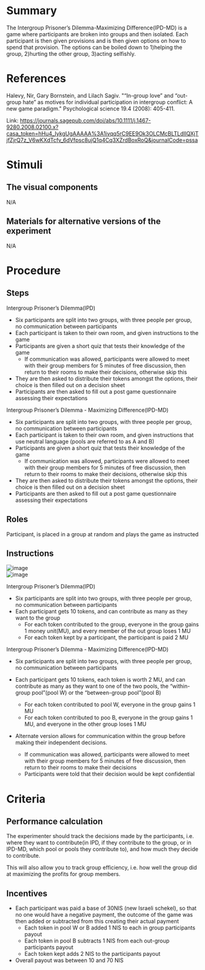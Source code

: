 # Summary
The Intergroup Prisoner’s Dilemma-Maximizing Difference(IPD-MD) is a game where participants are broken into groups and then isolated.  Each participant is then given provisions and is then given options on how to spend that provision. The options can be boiled down to 1)helping the group, 2)hurting the other group, 3)acting selfishly.

# References
Halevy, Nir, Gary Bornstein, and Lilach Sagiv. "“In-group love” and “out-group hate” as motives for individual participation in intergroup conflict: A new game paradigm." Psychological science 19.4 (2008): 405-411.

Link: https://journals.sagepub.com/doi/abs/10.1111/j.1467-9280.2008.02100.x?casa_token=hHu4_IykgUgAAAAA%3A1ivqq5rC9EE9Ok3OLCMcBLTLdIlQXjTjfZjrQ7z_V6wKXdTcfv_6dVfpsc8ujQ1q4Cq3XZrdBoxRoQ&journalCode=pssa

# Stimuli
## The visual components
N/A
## Materials for alternative versions of the experiment 
N/A

# Procedure
## Steps
Intergroup Prisoner’s Dilemma(IPD)
- Six participants are split into two groups, with three people per group, no communication between participants
- Each participant is taken to their own room, and given instructions to the game
- Participants are given a short quiz that tests their knowledge of the game
    - If communication was allowed, participants were allowed to meet with their group members for 5 minutes of free discussion, then return to their rooms to make their decisions, otherwise skip this
- They are then asked to distribute their tokens amongst the options, their choice is then filled out on a decision sheet
- Participants are then asked to fill out a post game questionnaire assessing their expectations

Intergroup Prisoner’s Dilemma - Maximizing Difference(IPD-MD)
- Six participants are split into two groups, with three people per group, no communication between participants
- Each participant is taken to their own room, and given instructions that use neutral language (pools are referred to as A and B)
- Participants are given a short quiz that tests their knowledge of the game
    - If communication was allowed, participants were allowed to meet with their group members for 5 minutes of free discussion, then return to their rooms to make their decisions, otherwise skip this
- They are then asked to distribute their tokens amongst the options, their choice is then filled out on a decision sheet
- Participants are then asked to fill out a post game questionnaire assessing their expectations

## Roles 
Participant, is placed in a group at random and plays the game as instructed

## Instructions
![image](https://github.com/Watts-Lab/task-mapping/blob/Intergroup-Prisoner's-Dilemma-Maximizing-Difference/images/Intergroup%20Prisoner's_Dilemma-Maximizing_Difference_Instructions1.png)  
![image](https://github.com/Watts-Lab/task-mapping/blob/Intergroup-Prisoner's-Dilemma-Maximizing-Difference/images/Intergroup_Prisoner's_Dilemma-Maximizing_Difference_Instructions2.png)

Intergroup Prisoner’s Dilemma(IPD)
- Six participants are split into two groups, with three people per group, no communication between participants
- Each participant gets 10 tokens, and can contribute as many as they want to the group
    - For each token contributed to the group, everyone in the group gains 1 money unit(MU), and every member of the out group loses 1 MU
    - For each token kept by a participant, the participant is paid 2 MU

Intergroup Prisoner’s Dilemma - Maximizing Difference(IPD-MD)
- Six participants are split into two groups, with three people per group, no communication between participants
- Each participant gets 10 tokens, each token is worth 2 MU, and can contribute as many as they want to one of the two pools, the “within-group pool”(pool W) or the “between-group pool”(pool B)
    - For each token contributed to pool W, everyone in the group gains 1 MU
    - For each token contributed to poo B, everyone in the group gains 1 MU, and everyone in the other group loses 1 MU

- Alternate version allows for communication within the group before making their independent decisions.
    - If communication was allowed, participants were allowed to meet with their group members for 5 minutes of free discussion, then return to their rooms to make their decisions
    - Participants were told that their decision would be kept confidential

# Criteria
## Performance calculation
The experimenter should track the decisions made by the participants, i.e. where they want to contribute(in IPD, if they contribute to the group, or in IPD-MD, which pool or pools they contribute to), and how much they decide to contribute.

This will also allow you to track group efficiency, i.e. how well the group did at maximizing the profits for group members.


## Incentives
- Each participant was paid a base of 30NIS (new Israeli schekel), so that no one would have a negative payment, the outcome of the game was then added or subtracted from this creating their actual payment 
    - Each token in pool W or B added 1 NIS to each in group participants payout
    - Each token in pool B subtracts 1 NIS from each out-group participants payout
    - Each token kept adds 2 NIS to the participants payout
- Overall payout was between 10 and 70 NIS
